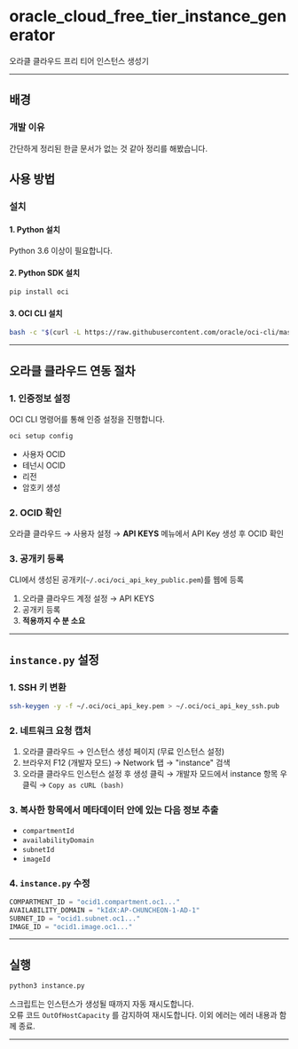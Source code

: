 # oracle_cloud_free_tier_instance_generator

오라클 클라우드 프리 티어 인스턴스 생성기

---

## 배경
### 개발 이유
간단하게 정리된 한글 문서가 없는 것 같아 정리를 해봤습니다.

## 사용 방법

### 설치

#### 1. Python 설치
Python 3.6 이상이 필요합니다.

#### 2. Python SDK 설치
```bash
pip install oci
```

#### 3. OCI CLI 설치
```bash
bash -c "$(curl -L https://raw.githubusercontent.com/oracle/oci-cli/master/scripts/install/install.sh)"
```

---

## 오라클 클라우드 연동 절차

### 1. 인증정보 설정
OCI CLI 명령어를 통해 인증 설정을 진행합니다.
```bash
oci setup config
```

- 사용자 OCID
- 테넌시 OCID
- 리전
- 암호키 생성

### 2. OCID 확인
오라클 클라우드 → 사용자 설정 → **API KEYS** 메뉴에서 API Key 생성 후 OCID 확인

### 3. 공개키 등록
CLI에서 생성된 공개키(`~/.oci/oci_api_key_public.pem`)를 웹에 등록

1. 오라클 클라우드 계정 설정 → API KEYS
2. 공개키 등록
3. **적용까지 수 분 소요**

---

## `instance.py` 설정

### 1. SSH 키 변환
```bash
ssh-keygen -y -f ~/.oci/oci_api_key.pem > ~/.oci/oci_api_key_ssh.pub
```

### 2. 네트워크 요청 캡처
1. 오라클 클라우드 → 인스턴스 생성 페이지 (무료 인스턴스 설정)
2. 브라우저 F12 (개발자 모드) → Network 탭 → "instance" 검색
3. 오라클 클라우드 인스턴스 설정 후 생성 클릭 → 개발자 모드에서 instance 항목 우클릭 → `Copy as cURL (bash)`

### 3. 복사한 항목에서 메타데이터 안에 있는 다음 정보 추출
- `compartmentId`
- `availabilityDomain`
- `subnetId`
- `imageId`

### 4. `instance.py` 수정

```python
COMPARTMENT_ID = "ocid1.compartment.oc1..."
AVAILABILITY_DOMAIN = "kIdX:AP-CHUNCHEON-1-AD-1"
SUBNET_ID = "ocid1.subnet.oc1..."
IMAGE_ID = "ocid1.image.oc1..."
```

---

## 실행

```bash
python3 instance.py
```

스크립트는 인스턴스가 생성될 때까지 자동 재시도합니다.  
오류 코드 `OutOfHostCapacity` 를 감지하여 재시도합니다.
이외 에러는 에러 내용과 함께 종료.

---

